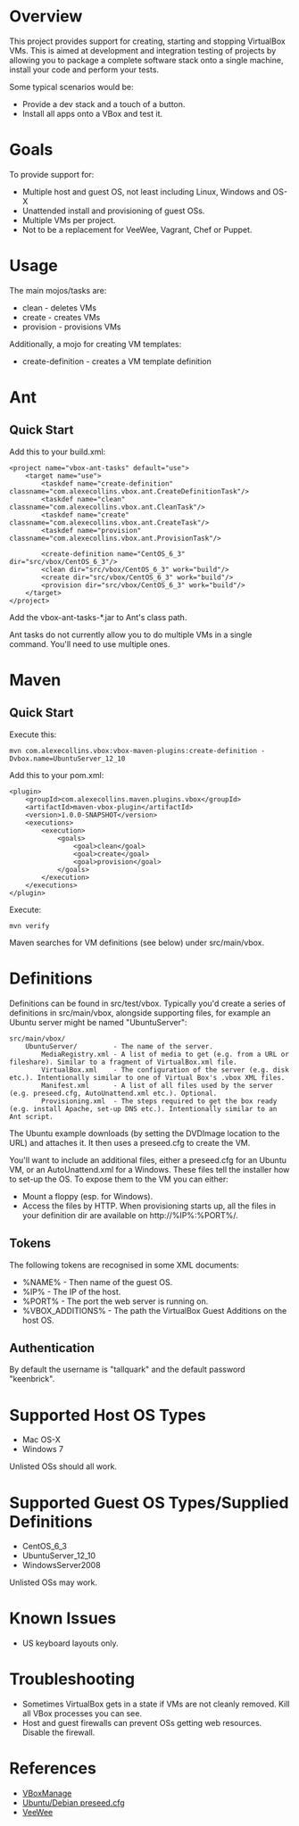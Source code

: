 Overview
===
This project provides support for creating, starting and stopping VirtualBox VMs. This is aimed at development and integration testing of projects by allowing you to package a complete software stack onto a single machine, install your code and perform your tests.

Some typical scenarios would be:

* Provide a dev stack and a touch of a button.
* Install all apps onto a VBox and test it.

Goals
===
To provide support for:

* Multiple host and guest OS, not least including Linux, Windows and OS-X
* Unattended install and provisioning of guest OSs.
* Multiple VMs per project.
* Not to be a replacement for VeeWee, Vagrant, Chef or Puppet.

Usage
===
The main mojos/tasks are:

* clean - deletes VMs
* create - creates VMs
* provision - provisions VMs

Additionally, a mojo for creating VM templates:

* create-definition - creates a VM template definition

Ant
===
Quick Start
---
Add this to your build.xml:

    <project name="vbox-ant-tasks" default="use">
        <target name="use">
            <taskdef name="create-definition" classname="com.alexecollins.vbox.ant.CreateDefinitionTask"/>
            <taskdef name="clean" classname="com.alexecollins.vbox.ant.CleanTask"/>
            <taskdef name="create" classname="com.alexecollins.vbox.ant.CreateTask"/>
            <taskdef name="provision" classname="com.alexecollins.vbox.ant.ProvisionTask"/>

            <create-definition name="CentOS_6_3" dir="src/vbox/CentOS_6_3"/>
            <clean dir="src/vbox/CentOS_6_3" work="build"/>
            <create dir="src/vbox/CentOS_6_3" work="build"/>
            <provision dir="src/vbox/CentOS_6_3" work="build"/>
        </target>
    </project>

Add the vbox-ant-tasks-*.jar to Ant's class path.

Ant tasks do not currently allow you to do multiple VMs in a single command. You'll need to use multiple ones.

Maven
===
Quick Start
---
Execute this:

    mvn com.alexecollins.vbox:vbox-maven-plugins:create-definition -Dvbox.name=UbuntuServer_12_10

Add this to your pom.xml:

    <plugin>
        <groupId>com.alexecollins.maven.plugins.vbox</groupId>
        <artifactId>maven-vbox-plugin</artifactId>
        <version>1.0.0-SNAPSHOT</version>
        <executions>
            <execution>
                <goals>
                    <goal>clean</goal>
                    <goal>create</goal>
                    <goal>provision</goal>
                </goals>
            </execution>
        </executions>
    </plugin>

Execute:

    mvn verify

Maven searches for VM definitions (see below) under src/main/vbox.

Definitions
===
Definitions can be found in src/test/vbox. Typically you'd create a series of definitions in src/main/vbox, alongside supporting files, for example an Ubuntu server might be named "UbuntuServer":

    src/main/vbox/
        UbuntuServer/         - The name of the server.
            MediaRegistry.xml - A list of media to get (e.g. from a URL or fileshare). Similar to a fragment of VirtualBox.xml file.
            VirtualBox.xml    - The configuration of the server (e.g. disk etc.). Intentionally similar to one of Virtual Box's .vbox XML files.
            Manifest.xml      - A list of all files used by the server (e.g. preseed.cfg, AutoUnattend.xml etc.). Optional.
            Provisioning.xml  - The steps required to get the box ready (e.g. install Apache, set-up DNS etc.). Intentionally similar to an Ant script.

The Ubuntu example downloads (by setting the DVDImage location to the URL) and attaches it. It then uses a preseed.cfg to create the VM.

You'll want to include an additional files, either a preseed.cfg for an Ubuntu VM, or an AutoUnattend.xml for a Windows. These files tell the installer how to set-up the OS.  To expose them to the VM you can either:

* Mount a floppy (esp. for Windows).
* Access the files by HTTP. When provisioning starts up, all the files in your definition dir are available on http://%IP%:%PORT%/.

Tokens
---
The following tokens are recognised in some XML documents:

* %NAME% - Then name of the guest OS.
* %IP% - The IP of the host.
* %PORT% - The port the web server is running on.
* %VBOX_ADDITIONS% - The path the VirtualBox Guest Additions on the host OS.

Authentication
---
By default the username is "tallquark" and the default password "keenbrick".

Supported Host OS Types
===
* Mac OS-X
* Windows 7

Unlisted OSs should all work.

Supported Guest OS Types/Supplied Definitions
===
* CentOS_6_3
* UbuntuServer_12_10
* WindowsServer2008

Unlisted OSs may work.

Known Issues
===
* US keyboard layouts only.

Troubleshooting
===
* Sometimes VirtualBox gets in a state if VMs are not cleanly removed. Kill all VBox processes you can see.
* Host and guest firewalls can prevent OSs getting web resources. Disable the firewall.

References
===
* [VBoxManage](http://www.virtualbox.org/manual/ch08.html)
* [Ubuntu/Debian preseed.cfg](https://help.ubuntu.com/12.10/installation-guide/i386/preseed-using.html)
* [VeeWee](https://github.com/jedi4ever/veewee)
